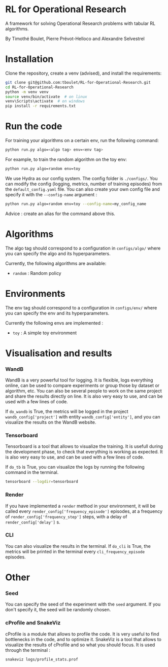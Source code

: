 # RL for Operational Research

A framework for solving Operational Research problems with tabular RL algorithms.

By Timothé Boulet, Pierre Prévot-Helloco and Alexandre Selvestrel


# Installation

Clone the repository, create a venv (advised), and install the requirements:

```bash
git clone git@github.com:tboulet/RL-for-Operational-Research.git
cd RL-for-Operational-Research
python -m venv venv
source venv/bin/activate  # on linux
venv\Scripts\activate  # on windows
pip install -r requirements.txt
```


# Run the code
 
For training your algorithms on a certain env, run the following command:

```bash
python run.py algo=<algo tag> env=<env tag>
```

For example, to train the random algorithm on the toy env:

```bash
python run.py algo=random env=toy
```

We use Hydra as our config system. The config folder is `./configs/`. You can modify the config (logging, metrics, number of training episodes) from the `default_config.yaml` file. You can also create your own config file and specify it with the `--config-name` argument :

```bash
python run.py algo=random env=toy --config-name=my_config_name
```

Advice : create an alias for the command above this.
# Algorithms
The algo tag should correspond to a configuration in ``configs/algo/`` where you can specify the algo and its hyperparameters. 

Currently, the following algorithms are available:
 - `random` : Random policy

# Environments

The env tag should correspond to a configuration in ``configs/env/`` where you can specify the env and its hyperparameters.

Currently the following envs are implemented :
- `toy` : A simple toy environment

# Visualisation and results

### WandB
WandB is a very powerful tool for logging. It is flexible, logs everything online, can be used to compare experiments or group those by dataset or algorithm, etc. You can also be several people to work on the same project and share the results directly on line. It is also very easy to use, and can be used with a few lines of code.

If `do_wandb` is True, the metrics will be logged in the project `wandb_config['project']` with entity `wandb_config['entity']`, and you can visualize the results on the WandB website.

### Tensorboard
Tensorboard is a tool that allows to visualize the training. It is usefull during the development phase, to check that everything is working as expected. It is also very easy to use, and can be used with a few lines of code.

If `do_tb` is True, you can visualize the logs by running the following command in the terminal.
```bash
tensorboard --logdir=tensorboard
```

### Render

If you have implemented a `render` method in your environment, it will be called every `render_config['frequency_episode']` episodes, at a frequency of `render_config['frequency_step']` steps, with a delay of `render_config['delay']` s.

### CLI

You can also visualize the results in the terminal. If `do_cli` is True, the metrics will be printed in the terminal every `cli_frequency_episode` episodes.

# Other

### Seed

You can specify the seed of the experiment with the `seed` argument. If you don't specify it, the seed will be randomly chosen.

### cProfile and SnakeViz

cProfile is a module that allows to profile the code. It is very useful to find bottlenecks in the code, and to optimize it. SnakeViz is a tool that allows to visualize the results of cProfile and so what you should focus. It is used through the terminal :

```bash
snakeviz logs/profile_stats.prof
```